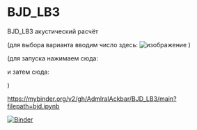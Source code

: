 # BJD_LB3
BJD_LB3 акустический расчёт


(для выбора варианта вводим число здесь:
![изображение](https://user-images.githubusercontent.com/67591413/120351111-42096a00-c308-11eb-9349-371d604d6c9e.png)
)

(для запуска нажимаем сюда:


и затем сюда: 

)

https://mybinder.org/v2/gh/AdmlraIAckbar/BJD_LB3/main?filepath=bjd.ipynb


[![Binder](https://mybinder.org/badge_logo.svg)](https://mybinder.org/v2/gh/AdmlraIAckbar/BJD_LB3/main?filepath=bjd.ipynb)
